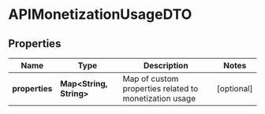 
# APIMonetizationUsageDTO

## Properties
Name | Type | Description | Notes
------------ | ------------- | ------------- | -------------
**properties** | **Map&lt;String, String&gt;** | Map of custom properties related to monetization usage |  [optional]



